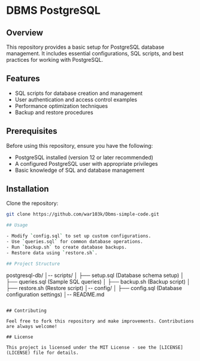 # DBMS PostgreSQL

## Overview

This repository provides a basic setup for PostgreSQL database management. It includes essential configurations, SQL scripts, and best practices for working with PostgreSQL.

## Features

- SQL scripts for database creation and management
- User authentication and access control examples
- Performance optimization techniques
- Backup and restore procedures

## Prerequisites

Before using this repository, ensure you have the following:

- PostgreSQL installed (version 12 or later recommended)
- A configured PostgreSQL user with appropriate privileges
- Basic knowledge of SQL and database management

## Installation

 Clone the repository:
   ```bash
   git clone https://github.com/war103k/Dbms-simple-code.git

## Usage

- Modify `config.sql` to set up custom configurations.
- Use `queries.sql` for common database operations.
- Run `backup.sh` to create database backups.
- Restore data using `restore.sh`.

## Project Structure

```
postgresql-db/
│-- scripts/
│   ├── setup.sql (Database schema setup)
│   ├── queries.sql (Sample SQL queries)
│   ├── backup.sh (Backup script)
│   ├── restore.sh (Restore script)
│-- config/
│   ├── config.sql (Database configuration settings)
│-- README.md
```

## Contributing

Feel free to fork this repository and make improvements. Contributions are always welcome!

## License

This project is licensed under the MIT License - see the [LICENSE](LICENSE) file for details.



